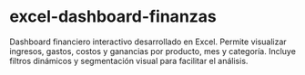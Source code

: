 # excel-dashboard-finanzas
Dashboard financiero interactivo desarrollado en Excel. Permite visualizar ingresos, gastos, costos y ganancias por producto, mes y categoría. Incluye filtros dinámicos y segmentación visual para facilitar el análisis.
